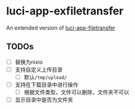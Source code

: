 # luci-app-exfiletransfer

An extended version of [luci-app-filetransfer](https://github.com/f8q8/luci-app-filetransfer)

## TODOs

- [ ] 替换为nixio
- [ ] 支持自定义上传目录
  - [ ] 默认`/tmp/upload/`
- [ ] 支持在下载目录中进行操作
  - [ ] 根据文件类型，文件可以删除，文件夹不可以
- [ ] 显示目录中是否为文件夹